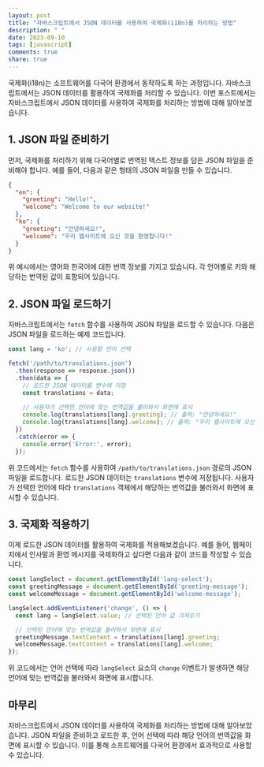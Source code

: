 ```yaml
---
layout: post
title: "자바스크립트에서 JSON 데이터를 사용하여 국제화(i18n)를 처리하는 방법"
description: " "
date: 2023-09-10
tags: [javascript]
comments: true
share: true
---
```


국제화(i18n)는 소프트웨어를 다국어 환경에서 동작하도록 하는 과정입니다. 자바스크립트에서는 JSON 데이터를 활용하여 국제화를 처리할 수 있습니다. 이번 포스트에서는 자바스크립트에서 JSON 데이터를 사용하여 국제화를 처리하는 방법에 대해 알아보겠습니다.

## 1. JSON 파일 준비하기

먼저, 국제화를 처리하기 위해 다국어별로 번역된 텍스트 정보를 담은 JSON 파일을 준비해야 합니다. 예를 들어, 다음과 같은 형태의 JSON 파일을 만들 수 있습니다.

```json
{
  "en": {
    "greeting": "Hello!",
    "welcome": "Welcome to our website!"
  },
  "ko": {
    "greeting": "안녕하세요!",
    "welcome": "우리 웹사이트에 오신 것을 환영합니다!"
  }
}
```

위 예시에서는 영어와 한국어에 대한 번역 정보를 가지고 있습니다. 각 언어별로 키와 해당하는 번역된 값이 포함되어 있습니다.

## 2. JSON 파일 로드하기

자바스크립트에서는 `fetch` 함수를 사용하여 JSON 파일을 로드할 수 있습니다. 다음은 JSON 파일을 로드하는 예제 코드입니다.

```javascript
const lang = 'ko'; // 사용할 언어 선택

fetch('/path/to/translations.json')
  .then(response => response.json())
  .then(data => {
    // 로드한 JSON 데이터를 변수에 저장
    const translations = data;
    
    // 사용자가 선택한 언어에 맞는 번역값을 불러와서 화면에 표시
    console.log(translations[lang].greeting); // 출력: "안녕하세요!"
    console.log(translations[lang].welcome); // 출력: "우리 웹사이트에 오신 것을 환영합니다!"
  })
  .catch(error => {
    console.error('Error:', error);
  });
```

위 코드에서는 `fetch` 함수를 사용하여 `/path/to/translations.json` 경로의 JSON 파일을 로드합니다. 로드한 JSON 데이터는 `translations` 변수에 저장됩니다. 사용자가 선택한 언어에 따라 `translations` 객체에서 해당하는 번역값을 불러와서 화면에 표시할 수 있습니다.

## 3. 국제화 적용하기

이제 로드한 JSON 데이터를 활용하여 국제화를 적용해보겠습니다. 예를 들어, 웹페이지에서 인사말과 환영 메시지를 국제화하고 싶다면 다음과 같이 코드를 작성할 수 있습니다.

```javascript
const langSelect = document.getElementById('lang-select');
const greetingMessage = document.getElementById('greeting-message');
const welcomeMessage = document.getElementById('welcome-message');

langSelect.addEventListener('change', () => {
  const lang = langSelect.value; // 선택된 언어 값 가져오기

  // 선택된 언어에 맞는 번역값을 불러와서 화면에 표시
  greetingMessage.textContent = translations[lang].greeting;
  welcomeMessage.textContent = translations[lang].welcome;
});
```

위 코드에서는 언어 선택에 따라 `langSelect` 요소의 `change` 이벤트가 발생하면 해당 언어에 맞는 번역값을 불러와서 화면에 표시합니다.

## 마무리

자바스크립트에서 JSON 데이터를 사용하여 국제화를 처리하는 방법에 대해 알아보았습니다. JSON 파일을 준비하고 로드한 후, 언어 선택에 따라 해당 언어의 번역값을 화면에 표시할 수 있습니다. 이를 통해 소프트웨어를 다국어 환경에서 효과적으로 사용할 수 있습니다.